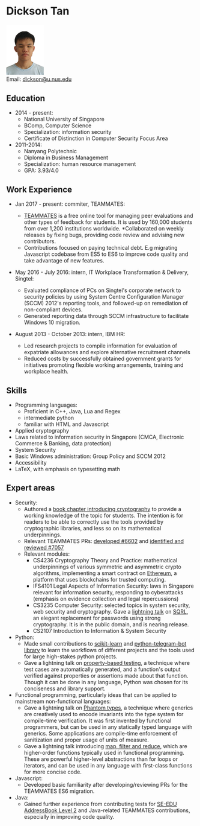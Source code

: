 # Dickson Tan

<img src="DicksonTan.jpg" width="100" alt="Dickson's photo"/> <br>
Email: [dickson@u.nus.edu](dickson@u.nus.edu)<br>

## Education

* 2014 - present:
	* National University of Singapore
	* BComp, Computer Science
	* Specialization: information security
	* Certificate of Distinction in Computer Security Focus Area
* 2011-2014:
	* Nanyang Polytechnic
	* Diploma in Business Management
	* Specialization: human resource management
	* GPA: 3.93/4.0

## Work Experience

* Jan 2017 - present: commiter, TEAMMATES:
	* [TEAMMATES](https://github.com/TEAMMATES/teammates) is a free online tool for managing peer evaluations and other types of feedback for students. It is used by 160,000 students from over 1,200 institutions worldwide.
	*Collaborated  on weekly releases by fixing bugs, providing code review and advising new contributors. 
	* Contributions focused on paying technical debt. E.g migrating Javascript codebase from ES5 to ES6 to improve code quality and take advantage of new features.

* May 2016 - July 2016: intern, IT Workplace Transformation & Delivery, Singtel:
	* Evaluated compliance of PCs on Singtel's corporate network to security policies by using System Centre Configuration Manager (SCCM) 2012's reporting tools, and followed-up on remediation of non-compliant devices.
	* Generated reporting data through SCCM infrastructure to facilitate Windows 10 migration.
* August 2013 - October 2013: intern, IBM HR:
	* Led research projects to compile information for evaluation of expatriate allowances and explore alternative recruitment channels
	* Reduced costs by successfully obtained government grants for initiatives promoting flexible working arrangements, training and workplace health.

## Skills

* Programming languages:
	* Proficient in C++, Java, Lua and Regex
	*  intermediate python
	* familiar with HTML and Javascript
* Applied cryptography
* Laws related to information security in Singapore (CMCA, Electronic Commerce & Banking, data protection)
* System Security
* Basic Windows administration: Group Policy and SCCM 2012
* Accessibility
* LaTeX, with emphasis on typesetting math

## Expert areas

* Security:
	* Authored a [book chapter introducing cryptography](https://github.com/se-edu/learningresources/pull/6) to provide a working knowledge of the topic for students. The intention is for readers to be able to correctly use the tools provided by cryptographic libraries, and less so on its mathematical underpinnings.
	* Relevant TEAMMATES PRs: [developed #6602](https://github.com/TEAMMATES/teammates/pull/6602) and [identified and reviewed #7057](https://github.com/TEAMMATES/teammates/pull/7057)
	* Relevant modules:
		* CS4236 Cryptography Theory and Practice: mathematical underpinnings of various symmetric and asymmetric crypto algorithms, implementing a smart contract on [Ethereum](https://www.ethereum.org/), a platform that uses blockchains for trusted computing.
		* IFS4101 Legal Aspects of Information Security: laws in Singapore relevant for information security, responding to cyberattacks (emphasis on evidence collection and legal repercussions)
		* CS3235 Computer Security: selected topics in system security, web security and cryptography. Gave a [lightning talk](https://www.dropbox.com/s/h051h9yqxgbj66f/sqrl.pptx?dl=0) on [SQRL](https://grc.com/sqrl), an elegant replacement for passwords using strong cryptography. It is in the public domain, and is nearing release.
		* CS2107 Introduction to Information & System Security
* Python:
	* Made small contributions to [scikit-learn](https://github.com/scikit-learn/scikit-learn/pull/8390) and [python-telegram-bot library](https://github.com/python-telegram-bot/python-telegram-bot/pull/564) to learn the workflows of different projects and the tools used for large high-stakes python projects.
	* Gave a lightning talk on [property-based testing](https://github.com/nus-oss/lightningtalks/issues/41), a technique where test cases are automatically generated, and a function's output verified against properties or assertions made about that function. Though it can be done in any language, Python was chosen for its conciseness and library support.
* Functional programming, particularly ideas that can be applied to mainstream non-functional languages:
	* Gave a lightning talk on [Phantom types](https://github.com/nus-oss/lightningtalks/issues/49), a technique where generics are creatively used to encode invariants into the type system for compile-time verification. It was first invented by functional programmers, but can be used in any statically typed language with generics. Some applications are compile-time enforcement of sanitization and proper usage of units of measure.
	* Gave a lightning talk introducing [map, filter and reduce](https://github.com/nus-oss/lightningtalks/issues/19), which are higher-order functions typically used in functional programming. These are powerful higher-level abstractions than for loops or iterators, and can be used in any language with first-class functions for more concise code.
* Javascript:
	* Developed basic familiarity after developing/reviewing PRs for the TEAMMATES ES6 migration.
* Java:
	* Gained further experience from contributing tests for [SE-EDU AddressBook Level 2](https://github.com/se-edu/addressbook-level2) and Java-related TEAMMATES contributions, especially in improving code quality.